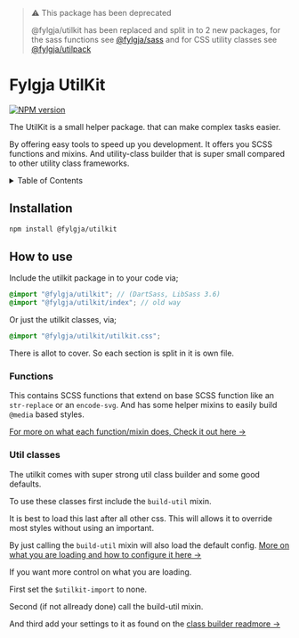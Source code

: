 > :warning: This package has been deprecated
> 
> @fylgja/utilkit has been replaced and split in to 2 new packages,
> for the sass functions see [@fylgja/sass](https://github.com/fylgja/fylgja-sass)
> and for CSS utility classes see [@fylgja/utilpack](https://github.com/fylgja/fylgja/tree/main/components/utilpack)

# Fylgja UtilKit

[![NPM version](https://img.shields.io/npm/v/@fylgja/utilkit.svg)](https://www.npmjs.org/package/@fylgja/utilkit)

The UtilKit is a small helper package. that can make complex tasks easier.

By offering easy tools to speed up you development.
It offers you SCSS functions and mixins.
And utility-class builder that is super small compared to other utility class frameworks.

<details><summary>Table of Contents</summary>

- [Installation](#installation)
- [How to use](#how-to-use)
  - [Functions](#functions)
  - [Util classes](#util-classes)

</details>

## Installation

```bash
npm install @fylgja/utilkit
```

## How to use

Include the utilkit package in to your code via;

```scss 
@import "@fylgja/utilkit"; // (DartSass, LibSass 3.6)
@import "@fylgja/utilkit/index"; // old way
```

Or just the utilkit classes, via;

```css
@import "@fylgja/utilkit/utilkit.css";
```

There is allot to cover.
So each section is split in it is own file.

### Functions

This contains SCSS functions that extend on base SCSS function like an `str-replace` or an `encode-svg`.
And has some helper mixins to easily build `@media` based styles.

[For more on what each function/mixin does, Check it out here →](https://github.com/fylgja/fylgja-utilkit/wiki/Functions)

### Util classes

The utilkit comes with super strong util class builder and some good defaults.

To use these classes first include the `build-util` mixin.

It is best to load this last after all other css.
This will allows it to override most styles without using an important.

By just calling the `build-util` mixin will also load the default config.
[More on what you are loading and how to configure it here →](https://github.com/fylgja/fylgja-utilkit/wiki/Default-Classes)

If you want more control on what you are loading.

First set the `$utilkit-import` to none.

Second (if not allready done) call the build-util mixin.

And third add your settings to it as found on the [class builder readmore →](https://github.com/fylgja/fylgja-utilkit/wiki/Class-Builder)
